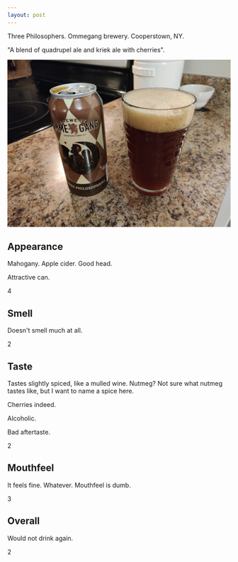 ```yaml
---
layout: post
---
```


Three Philosophers.
Ommegang brewery.
Cooperstown, NY.

"A blend of quadrupel ale and kriek ale with cherries".

<img class="beer-photo" src="/beer/images/2020-10-30-ommegang-three-philosophers.jpg"/>


## Appearance

Mahogany.
Apple cider.
Good head.

Attractive can.

4


## Smell

Doesn't smell much at all.

2


## Taste

Tastes slightly spiced,
like a mulled wine.
Nutmeg?
Not sure what nutmeg tastes like,
but I want to name a spice here.

Cherries indeed.

Alcoholic.

Bad aftertaste.

2


## Mouthfeel

It feels fine.
Whatever.
Mouthfeel is dumb.

3


## Overall

Would not drink again.

2
